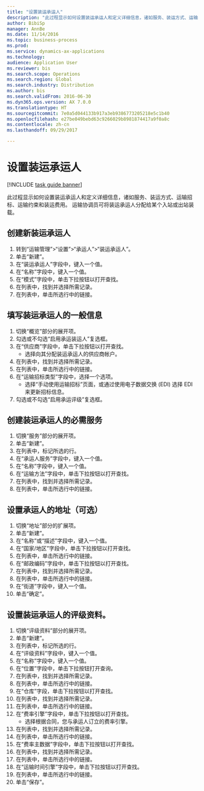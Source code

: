 ```yaml
--- 
title: "设置装运承运人"
description: "此过程显示如何设置装运承运人和定义详细信息，诸如服务、装运方式、运输招标、运输约束和装运费用。"
author: BibiSp
manager: AnnBe
ms.date: 11/14/2016
ms.topic: business-process
ms.prod: 
ms.service: dynamics-ax-applications
ms.technology: 
audience: Application User
ms.reviewer: bis
ms.search.scope: Operations
ms.search.region: Global
ms.search.industry: Distribution
ms.author: bis
ms.search.validFrom: 2016-06-30
ms.dyn365.ops.version: AX 7.0.0
ms.translationtype: HT
ms.sourcegitcommit: 7e0a5d044133b917a3eb9386773205218e5c1b40
ms.openlocfilehash: e27be049bebd63c9266029b8981874417a9f0a8c
ms.contentlocale: zh-cn
ms.lasthandoff: 09/29/2017

---
```

# <a name="set-up-shipping-carriers"></a>设置装运承运人

[!INCLUDE [task guide banner](../../includes/task-guide-banner.md)]

此过程显示如何设置装运承运人和定义详细信息，诸如服务、装运方式、运输招标、运输约束和装运费用。 运输协调员可将装运承运人分配给某个入站或出站装载。


## <a name="create-a-new-shipping-carrier"></a>创建新装运承运人
1. 转到“运输管理”>“设置”>“承运人”>“装运承运人”。
2. 单击“新建”。
3. 在“装运承运人”字段中，键入一个值。
4. 在“名称”字段中，键入一个值。
5. 在“模式”字段中，单击下拉按钮以打开查找。
6. 在列表中，找到并选择所需记录。
7. 在列表中，单击所选行中的链接。

## <a name="fill-in-the-general-information-for-the-shipping-carrier"></a>填写装运承运人的一般信息
1. 切换“概览”部分的展开项。
2. 勾选或不勾选“启用承运装运人”复选框。
3. 在“供应商”字段中，单击下拉按钮以打开查找。
    * 选择向其分配装运承运人的供应商帐户。  
4. 在列表中，找到并选择所需记录。
5. 在列表中，单击所选行中的链接。
6. 在“运输招标类型”字段中，选择一个选项。
    * 选择“手动使用运输招标”页面，或通过使用电子数据交换 (EDI) 选择 EDI 来更新招标信息。  
7. 勾选或不勾选“启用承运评级”复选框。

## <a name="create-the-necessary-services-for-the-shipping-carrier"></a>创建装运承运人的必需服务
1. 切换“服务”部分的展开项。
2. 单击“新建”。
3. 在列表中，标记所选的行。
4. 在“承运人服务”字段中，键入一个值。
5. 在“名称”字段中，键入一个值。
6. 在“运输方法”字段中，单击下拉按钮以打开查找。
7. 在列表中，找到并选择所需记录。
8. 在列表中，单击所选行中的链接。

## <a name="set-up-the-address-for-the-carrier-optional"></a>设置承运人的地址（可选）
1. 切换“地址”部分的扩展项。
2. 单击“新建”。
3. 在“名称”或“描述”字段中，键入一个值。
4. 在“国家/地区”字段中，单击下拉按钮以打开查找。
5. 在列表中，单击所选行中的链接。
6. 在“邮政编码”字段中，单击下拉按钮以打开查找。
7. 在列表中，找到并选择所需记录。
8. 在列表中，单击所选行中的链接。
9. 在“街道”字段中，键入一个值。
10. 单击“确定”。

## <a name="set-up-the-rating-profile-for-the-shipping-carrier"></a>设置装运承运人的评级资料。
1. 切换“评级资料”部分的展开项。
2. 单击“新建”。
3. 在列表中，标记所选的行。
4. 在“评级资料”字段中，键入一个值。
5. 在“名称”字段中，键入一个值。
6. 在“位置”字段中，单击下拉按钮打开查询。
7. 在列表中，找到并选择所需记录。
8. 在列表中，单击所选行中的链接。
9. 在“仓库”字段，单击下拉按钮以打开查找。
10. 在列表中，找到并选择所需记录。
11. 在列表中，单击所选行中的链接。
12. 在“费率引擎”字段中，单击下拉按钮以打开查找。
    * 选择根据合同，您与承运人订立的费率引擎。  
13. 在列表中，找到并选择所需记录。
14. 在列表中，单击所选行中的链接。
15. 在“费率主数据”字段中，单击下拉按钮以打开查找。
16. 在列表中，找到并选择所需记录。
17. 在列表中，单击所选行中的链接。
18. 在“运输时间引擎”字段中，单击下拉按钮以打开查找。
19. 在列表中，单击所选行中的链接。
20. 单击“保存”。


